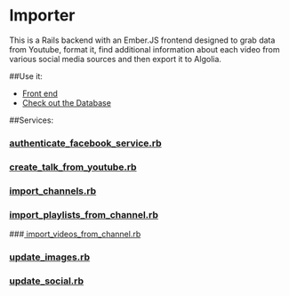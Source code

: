 # Importer

This is a Rails backend with an Ember.JS frontend designed to grab data from Youtube, format it, find additional information about each video from various social media sources and then export it to Algolia.

##Use it:
* [Front end](https://sheltered-citadel-56202.herokuapp.com/)
* [Check out the Database](https://sheltered-citadel-56202.herokuapp.com/rails/db)

##Services:
### [authenticate_facebook_service.rb](https://github.com/zasmail/youtube-importer/blob/master/app/services/authenticate_facebook_service.rb)

### [create_talk_from_youtube.rb](https://github.com/zasmail/youtube-importer/blob/master/app/services/create_talk_from_youtube.rb)

### [import_channels.rb](https://github.com/zasmail/youtube-importer/blob/master/app/services/import_channels.rb)

### [import_playlists_from_channel.rb](https://github.com/zasmail/youtube-importer/blob/master/app/services/import_playlists_from_channel.rb)

###[ import_videos_from_channel.rb](https://github.com/zasmail/youtube-importer/blob/master/app/services/import_videos_from_channel.rb)

### [update_images.rb](https://github.com/zasmail/youtube-importer/blob/master/app/services/update_images.rb)

### [update_social.rb](https://github.com/zasmail/youtube-importer/blob/master/app/services/update_social.rb)
